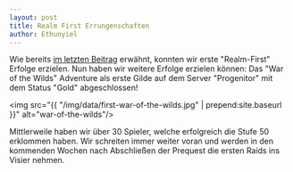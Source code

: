 ```yaml
---
layout: post
title: Realm First Errungenschaften
author: Ethunyiel
---
```

Wie bereits [im letzten Beitrag](http://brutal-dedication.de/2014/06/02/erste-erfolge-vermeldet.html) erwähnt, konnten wir erste "Realm-First" Erfolge erzielen. Nun haben wir weitere Erfolge erzielen können: Das "War of the Wilds" Adventure als erste Gilde auf dem Server "Progenitor" mit dem Status "Gold" abgeschlossen!

<img src="{{ "/img/data/first-war-of-the-wilds.jpg" | prepend:site.baseurl }}" alt="war-of-the-wilds"/>

Mittlerweile haben wir über 30 Spieler, welche erfolgreich die Stufe 50 erklommen haben. Wir schreiten immer weiter voran und werden in den kommenden Wochen nach Abschließen der Prequest die ersten Raids ins Visier nehmen.
